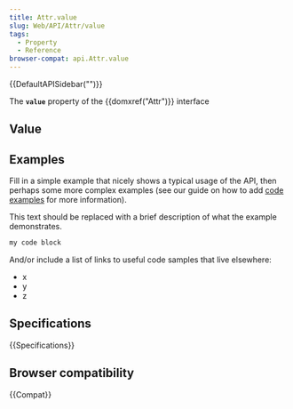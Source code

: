 ```yaml
---
title: Attr.value
slug: Web/API/Attr/value
tags:
  - Property
  - Reference
browser-compat: api.Attr.value
---
```

{{DefaultAPISidebar("")}}

The **`value`** property of the {{domxref("Attr")}} interface 

## Value



## Examples

Fill in a simple example that nicely shows a typical usage of the API, then perhaps some more complex examples (see our guide on how to add [code examples](/en-US/docs/MDN/Contribute/Structures/Code_examples) for more information).

This text should be replaced with a brief description of what the example demonstrates.

```js
my code block
```

And/or include a list of links to useful code samples that live elsewhere:

*   x
*   y
*   z

## Specifications

{{Specifications}}

## Browser compatibility

{{Compat}}


